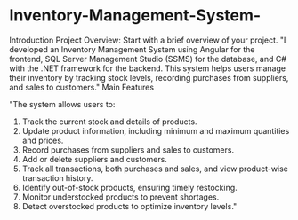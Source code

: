 # Inventory-Management-System-

Introduction
Project Overview: Start with a brief overview of your project.
"I developed an Inventory Management System using Angular for the frontend, SQL Server Management Studio (SSMS) for the database, and C# with the .NET framework for the backend. This system helps users manage their inventory by tracking stock levels, recording purchases from suppliers, and sales to customers."
Main Features

"The system allows users to:
1. Track the current stock and details of products.
2. Update product information, including minimum and maximum quantities and prices.
3. Record purchases from suppliers and sales to customers.
4. Add or delete suppliers and customers.
5. Track all transactions, both purchases and sales, and view product-wise transaction history.
6. Identify out-of-stock products, ensuring timely restocking.
7. Monitor understocked products to prevent shortages.
8. Detect overstocked products to optimize inventory levels."
